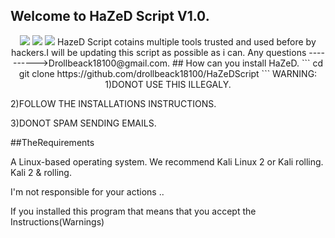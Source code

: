 ## Welcome to HaZeD Script V1.0.
<p align="center">
<img src="https://i.imgur.com/BcGMDoF.png?1"/>
<img src="https://i.imgur.com/AeuMWE9.png?2"/>
<img src="https://i.imgur.com/lTJ0nla.png?1"/>
HazeD Script cotains multiple tools trusted and used before by hackers.I will be updating this script as possible as i can.
Any questions ---------->Drollbeack18100@gmail.com.
## How can you install HaZeD.
```
cd
git clone https://github.com/drollbeack18100/HaZeDScript
```
WARNING:
1)DONOT USE THIS ILLEGALY.
  
  
2)FOLLOW THE INSTALLATIONS INSTRUCTIONS.


3)DONOT SPAM SENDING EMAILS.

##TheRequirements

A Linux-based operating system. We recommend Kali Linux 2 or Kali rolling. Kali 2 & rolling.


I'm not responsible for your actions ..

If you installed this program that means that you accept the Instructions(Warnings)
